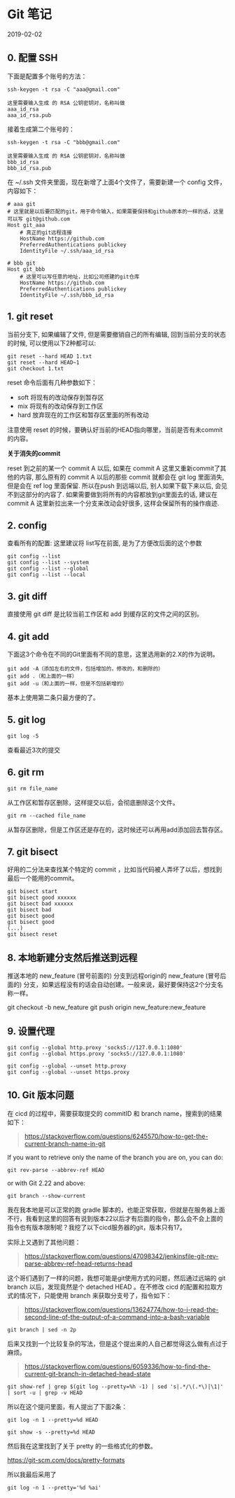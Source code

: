 # Git 笔记

2019-02-02

## 0. 配置 SSH

下面是配置多个账号的方法：

```
ssh-keygen -t rsa -C "aaa@gmail.com"

这里需要输入生成 的 RSA 公钥密钥对，名称叫做
aaa_id_rsa
aaa_id_rsa.pub
```
接着生成第二个账号的：

```
ssh-keygen -t rsa -C "bbb@gmail.com"

这里需要输入生成 的 RSA 公钥密钥对，名称叫做
bbb_id_rsa
bbb_id_rsa.pub
```

在 ~/.ssh 文件夹里面，现在新增了上面4个文件了，需要新建一个 config 文件，内容如下：
```
# aaa git
# 这里就是以后要匹配的git，用于命令输入，如果需要保持和github原本的一样的话，这里可以写 git@github.com
Host git_aaa
    # 真正的git远程连接
    HostName https://github.com
    PreferredAuthentications publickey
    IdentityFile ~/.ssh/aaa_id_rsa
 
# bbb git
Host git_bbb
    # 这里可以写任意的地址，比如公司搭建的git仓库
    HostName https://github.com
    PreferredAuthentications publickey
    IdentityFile ~/.ssh/bbb_id_rsa
```

## 1. git reset

当前分支下, 如果编辑了文件, 但是需要撤销自己的所有编辑, 回到当前分支的状态的时候, 可以使用以下2种都可以:

```text
git reset --hard HEAD 1.txt
git reset --hard HEAD~1
git checkout 1.txt
```

reset 命令后面有几种参数如下：

* soft 将现有的改动保存到暂存区
* mix 将现有的改动保存到工作区
* hard 放弃现在的工作区和暂存区里面的所有改动

注意使用 reset 的时候，要确认好当前的HEAD指向哪里，当前是否有未commit的内容。

**关于消失的commit**

reset 到之前的某一个 commit A 以后, 如果在 commit A 这里又重新commit了其他的内容, 那么原有的 commit A 以后的那些 commit 就都会在 git log 里面消失, 但是会在 ref log 里面保留. 所以在push 到远端以后, 别人如果下载下来以后, 会见不到这部分的内容了. 如果需要做到将所有的内容都放到git里面去的话, 建议在 commit A 这里新拉出来一个分支来改动会好很多, 这样会保留所有的操作痕迹.

## 2. config

查看所有的配置: 这里建议将 list写在前面, 是为了方便改后面的这个参数

```text
git config --list
git config --list --system
git config --list --global
git config --list --local
```

## 3. git diff

直接使用 git diff 是比较当前工作区和 add 到缓存区的文件之间的区别。

## 4. git add

下面这3个命令在不同的Git里面有不同的意思，这里选用新的2.X的作为说明。

```text
git add -A（添加左右的文件，包括增加的，修改的，和删除的）
git add .（和上面的一样）
git add -u（和上面的一样，但是不包括新增的）
```

基本上使用第二条只最方便的了。

## 5. git log

```text
git log -5
```

查看最近3次的提交

## 6. git rm

```text
git rm file_name
```

从工作区和暂存区删除，这样提交以后，会彻底删除这个文件。

```text
git rm --cached file_name
```

从暂存区删除，但是工作区还是存在的，这时候还可以再用add添加回去暂存区。

## 7. git bisect

好用的二分法来查找某个特定的 commit ，比如当代码被人弄坏了以后，想找到最后一个能用的commit。

```text
git bisect start
git bisect good xxxxxx
git bisect bad xxxxxx
git bisect bad
git bisect good
git bisect good
(...)
git bisect reset
```

## 8. 本地新建分支然后推送到远程

推送本地的 new\_feature \(冒号前面的\) 分支到远程origin的 new\_feature \(冒号后面的\) 分支，如果远程没有的话会自动创建。一般来说，最好要保持这2个分支名称一样。

git checkout -b new\_feature git push origin new\_feature:new\_feature

## 9. 设置代理
```
git config --global http.proxy 'socks5://127.0.0.1:1080'
git config --global https.proxy 'socks5://127.0.0.1:1080'

git config --global --unset http.proxy
git config --global --unset https.proxy
```

## 10. Git 版本问题

在 cicd 的过程中，需要获取提交的 commitID 和 branch name，搜索到的结果如下：

> https://stackoverflow.com/questions/6245570/how-to-get-the-current-branch-name-in-git

If you want to retrieve only the name of the branch you are on, you can do:
```
git rev-parse --abbrev-ref HEAD
```
or with Git 2.22 and above:
```
git branch --show-current
```

我在我本地是可以正常的跑 gradle 脚本的，也能正常获取，但就是在服务器上面不行，我看到这里的回答有说到版本22以后才有后面的指令，那么会不会上面的指令也有版本限制呢？我挖了以下cicd服务器的git，版本只有17。

实际上又遇到了其他问题：

> https://stackoverflow.com/questions/47098342/jenkinsfile-git-rev-parse-abbrev-ref-head-returns-head

这个哥们遇到了一样的问题，我想可能是git使用方式的问题，然后通过远端的 git branch 以后，发现竟然是个 detached HEAD 。在不修改 cicd 的配置和拉取方式的情况下，只能使用 branch 来获取分支号了，指令如下：

> https://stackoverflow.com/questions/13624774/how-to-i-read-the-second-line-of-the-output-of-a-command-into-a-bash-variable

```
git branch | sed -n 2p
```

后来又找到一个比较复杂的写法，但是这个提出来的人自己都觉得这么做有点过于麻烦。

> https://stackoverflow.com/questions/6059336/how-to-find-the-current-git-branch-in-detached-head-state

```
git show-ref | grep $(git log --pretty=%h -1) | sed 's|.*/\(.*\)|\1|' | sort -u | grep -v HEAD
```

所以在这个提问里面，有人提出了下面2条：

```
git log -n 1 --pretty=%d HEAD

git show -s --pretty=%d HEAD
```

然后我在这里找到了关于 pretty 的一些格式化的参数。

https://git-scm.com/docs/pretty-formats

所以我最后采用了

```
git log -n 1 --pretty='%d %ai'
```
